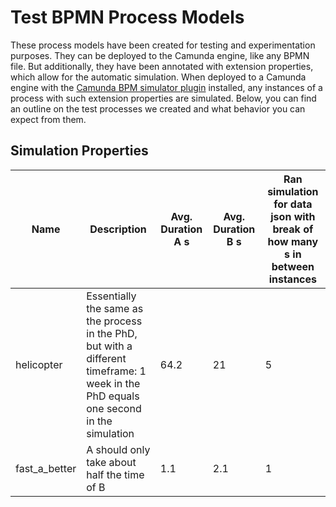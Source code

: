 # Test BPMN Process Models

These process models have been created for testing and experimentation purposes.
They can be deployed to the Camunda engine, like any BPMN file. But additionally, they have been annotated with extension properties, which allow for the automatic simulation.
When deployed to a Camunda engine with the [Camunda BPM simulator plugin](https://github.com/camunda-consulting/camunda-bpm-simulator) installed, any instances of a process with such extension properties are simulated.
Below, you can find an outline on the test processes we created and what behavior you can expect from them.

## Simulation Properties

| Name | Description | Avg. Duration A s | Avg. Duration B s | Ran simulation for data json with break of how many s in between instances |
|------|-------------|-----------------|-----------------|----------------------------------------------------------------------------|
|helicopter|Essentially the same as the process in the PhD, but with a different timeframe: 1 week in the PhD equals one second in the simulation|64.2|21| 5                                                                          |
|fast\_a\_better|A should only take about half the time of B|1.1|2.1| 1                                                                          |
